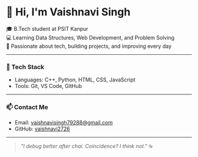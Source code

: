 # 👋 Hi, I'm Vaishnavi Singh

🎓 B.Tech student at PSIT Kanpur  
💻 Learning Data Structures, Web Development, and Problem Solving  
🚀 Passionate about tech, building projects, and improving every day

---

### 🔧 Tech Stack
- Languages: C++, Python, HTML, CSS, JavaScript
- Tools: Git, VS Code, GitHub

---

### 📫 Contact Me
- Email: vaishnavisingh79288@gmail.com
- GitHub: [vaishnavi2726](https://github.com/vaishnavi2726)

---

> _"I debug better after chai. Coincidence? I think not."_ ☕

